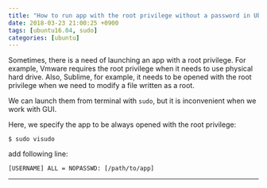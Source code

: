 ```yaml
---
title: "How to run app with the root privilege without a password in Ubuntu"
date: 2018-03-23 21:00:25 +0900
tags: [ubuntu16.04, sudo]
categories: [ubuntu]
---
```

Sometimes, there is a need of launching an app with a root privilege.
For example, Vmware requires the root privilege when it needs to use physical hard drive.
Also, Sublime, for example, it needs to be opened with the root privilege when we need to modify a file written as a root.

We can launch them from terminal with `sudo`, but it is inconvenient when we work with GUI.

Here, we specify the app to be always opened with the root privilege:
```shell
$ sudo visudo
```
add following line:
```
[USERNAME] ALL = NOPASSWD: [/path/to/app]
```

---
